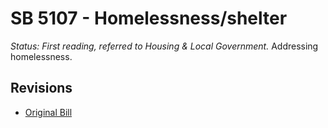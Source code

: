 # SB 5107 - Homelessness/shelter
*Status: First reading, referred to Housing & Local Government.*
Addressing homelessness.

## Revisions
* [Original Bill](1/)